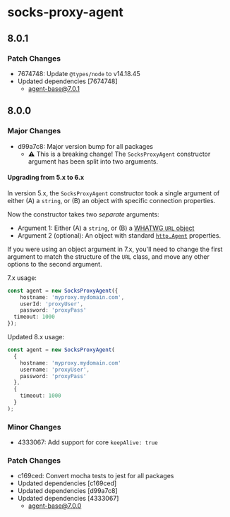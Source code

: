 # socks-proxy-agent

## 8.0.1

### Patch Changes

- 7674748: Update `@types/node` to v14.18.45
- Updated dependencies [7674748]
  - agent-base@7.0.1

## 8.0.0

### Major Changes

- d99a7c8: Major version bump for all packages
  - ⚠️ This is a breaking change! The `SocksProxyAgent` constructor argument has been split into two arguments.

#### Upgrading from 5.x to 6.x

In version 5.x, the `SocksProxyAgent` constructor took a single argument of either (A) a `string`, or (B) an object with specific connection
properties.
    
Now the constructor takes two _separate_ arguments:

* Argument 1: Either (A) a `string`, or (B) a [WHATWG `URL` object](https://nodejs.org/docs/latest-v14.x/api/url.html#url_the_whatwg_url_api)
* Argument 2 (optional): An object with standard [`http.Agent`](https://nodejs.org/docs/latest-v14.x/api/url.html#url_the_whatwg_url_api)
  properties.

If you were using an object argument in 7.x, you'll need to change the first argument to match the structure of the `URL` class, and move
any other options to the second argument.

7.x usage:

```ts
const agent = new SocksProxyAgent({
	hostname: 'myproxy.mydomain.com',
	userId: 'proxyUser',
	password: 'proxyPass'
  timeout: 1000
});
```

Updated 8.x usage:

```ts
const agent = new SocksProxyAgent(
  {
    hostname: 'myproxy.mydomain.com'
    username: 'proxyUser',
    password: 'proxyPass'
  },
  {
    timeout: 1000
  }
);
```

### Minor Changes

- 4333067: Add support for core `keepAlive: true`

### Patch Changes

- c169ced: Convert mocha tests to jest for all packages
- Updated dependencies [c169ced]
- Updated dependencies [d99a7c8]
- Updated dependencies [4333067]
  - agent-base@7.0.0
